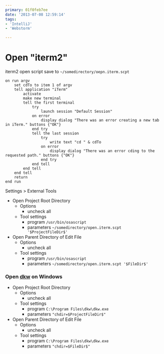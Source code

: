 ```yaml
---
primary: 01f0feb7ee
date: '2013-07-08 12:59:14'
tags:
- 'IntelliJ'
- 'Webstorm'

---
```


# Open "iterm2"

iterm2 open script save to `~/somedirectory/oepn.iterm.scpt`

```applescript
on run argv
	set cdTo to item 1 of argv
	tell application "iTerm"
		activate
		make new terminal
		tell the first terminal
			try
				launch session "Default Session"
			on error
				display dialog "There was an error creating a new tab in iTerm." buttons {"OK"}
			end try
			tell the last session
				try
					write text "cd " & cdTo
				on error
					display dialog "There was an error cding to the requested path." buttons {"OK"}
				end try
			end tell
		end tell
	end tell
	return
end run
```

Settings > External Tools

- Open Project Root Directory
	- Options 
		- uncheck all
	- Tool settings
		- program `/usr/bin/osascript`
		- parameters `~/somedirectory/open.iterm.scpt '$ProjectFileDir$'`
- Open Parent Directory of Edit File
	- Options
		- uncheck all
	- Tool settings
		- program `/usr/bin/osascript`
		- parameters `~/somedirectory/open.iterm.scpt '$FileDir$'`

### Open [dkw](http://dev.naver.com/projects/dkw) on Windows

- Open Project Root Directory
	- Options
		- uncheck all
	- Tool settings
		- program `C:\Program Files\dkw\dkw.exe`
		- parameters `"chdir=$ProjectFileDir$"`
- Open Parent Directory of Edit File
	- Options
		- uncheck all
	- Tool settings
		- program `C:\Program Files\dkw\dkw.exe`
		- parameters `"chdir=$FileDir$"`
		